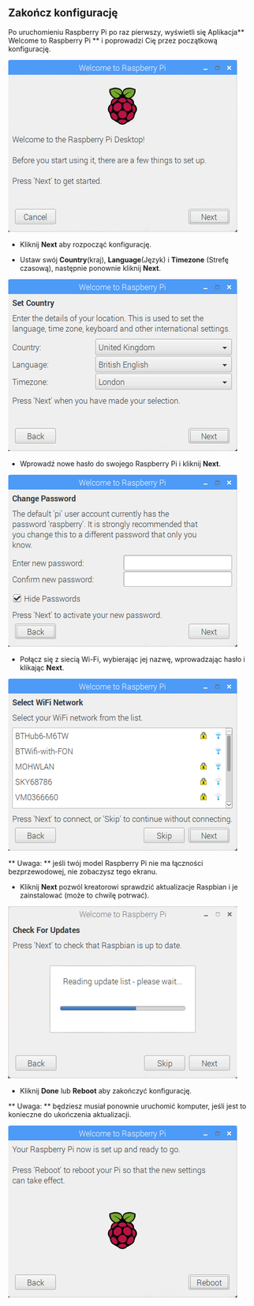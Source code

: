 ## Zakończ konfigurację

Po uruchomieniu Raspberry Pi po raz pierwszy, wyświetli się Aplikacja** Welcome to Raspberry Pi ** i poprowadzi Cię przez początkową konfigurację.

![pi wizard](images/piwiz.gif)

+ Kliknij **Next** aby rozpocząć konfigurację.

+ Ustaw swój **Country**(kraj), **Language**(Język) i **Timezone** (Strefę czasową), następnie ponownie kliknij **Next**.

![pi wizard country](images/piwiz2.PNG)

+ Wprowadź nowe hasło do swojego Raspberry Pi i kliknij **Next**.

![pi wizard password](images/piwiz3.PNG)

+ Połącz się z siecią Wi-Fi, wybierając jej nazwę, wprowadzając hasło i klikając **Next**.

![pi wizard wifi](images/piwiz4.PNG)

** Uwaga: ** jeśli twój model Raspberry Pi nie ma łączności bezprzewodowej, nie zobaczysz tego ekranu.

+ Kliknij **Next** pozwól kreatorowi sprawdzić aktualizacje Raspbian i je zainstalować (może to chwilę potrwać).

![pi wizard updating](images/piwiz6.PNG)

+ Kliknij **Done** lub **Reboot** aby zakończyć konfigurację.

** Uwaga: ** będziesz musiał ponownie uruchomić komputer, jeśli jest to konieczne do ukończenia aktualizacji.

![pi wizard complete](images/piwiz7.PNG)